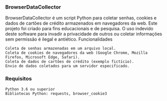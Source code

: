 ### BrowserDataCollector

BrowserDataCollector é um script Python para coletar senhas, cookies e dados de cartões de crédito armazenados em navegadores da web. Este projeto foi criado para fins educacionais e de pesquisa. O uso indevido deste software para invadir a privacidade de outros ou coletar informações sem permissão é ilegal e antiético.
Funcionalidades

    Coleta de senhas armazenadas em um arquivo local.
    Coleta de cookies de navegadores da web (Google Chrome, Mozilla Firefox, Microsoft Edge, Safari).
    Coleta de dados de cartões de crédito (exemplo fictício).
    Envio de dados coletados para um servidor especificado.

### Requisitos

    Python 3.6 ou superior
    Bibliotecas Python: requests, browser_cookie3
